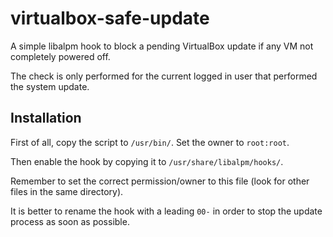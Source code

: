 # virtualbox-safe-update

A simple libalpm hook to block a pending VirtualBox update if any VM not completely powered off.

The check is only performed for the current logged in user that performed the system update.

## Installation

First of all, copy the script to `/usr/bin/`.
Set the owner to `root:root`.

Then enable the hook by copying it to `/usr/share/libalpm/hooks/`.

Remember to set the correct permission/owner to this file (look for other files in the same directory).

It is better to rename the hook with a leading `00-` in order to stop the update process as soon as possible.


